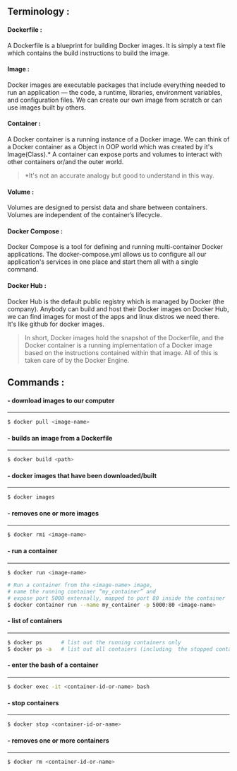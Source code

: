 ## Terminology :

#### Dockerfile :
A Dockerfile is a blueprint for building Docker images. It is simply a text file which contains the build instructions to build the image.

#### Image : 
Docker images are executable packages that include everything needed to run an application — the code, a runtime, libraries, environment variables, and configuration files. We can create our own image from scratch or can use images built by others.

#### Container : 
A Docker container is a running instance of a Docker image. We can think of a Docker container as a Object in OOP world which was created by it's Image(Class).* A container can expose ports and volumes to interact with other containers or/and the outer world. 

> *It's not an accurate analogy but good to understand in this way. 

#### Volume : 
Volumes are designed to persist data and share between containers. Volumes are independent of the container’s lifecycle.

#### Docker Compose : 
Docker Compose is a tool for defining and running multi-container Docker applications. The docker-compose.yml allows us to configure all our application's services in one place and start them all with a single command.

#### Docker Hub :
Docker Hub is the default public registry which is managed by Docker (the company). Anybody can build and host their Docker images on Docker Hub, we can find images for most of the apps and linux distros we need there. It's like github for docker images.

> In short, Docker images hold the snapshot of the Dockerfile, and the Docker container is a running implementation of a Docker image based on the instructions contained within that image. All of this is taken care of by the Docker Engine.

## Commands :

#### - download images to our computer
----
```bash
$ docker pull <image-name>
```

#### - builds an image from a Dockerfile
----
```bash
$ docker build <path>
```

#### - docker images that have been downloaded/built
----
```bash
$ docker images
```

#### - removes one or more images
----
```bash
$ docker rmi <image-name>
````

#### - run a container
----
```bash
$ docker run <image-name>

# Run a container from the <image-name> image,
# name the running container “my_container” and
# expose port 5000 externally, mapped to port 80 inside the container
$ docker container run --name my_container -p 5000:80 <image-name>
````

#### - list of containers
----
```bash
$ docker ps      # list out the running containers only
$ docker ps -a   # list out all contaiers (including  the stopped containers)
````

#### - enter the bash of a container
----
```bash
$ docker exec -it <container-id-or-name> bash
````

#### - stop containers
----
```bash
$ docker stop <container-id-or-name>
````

#### - removes one or more containers
----
```bash
$ docker rm <container-id-or-name>
````
